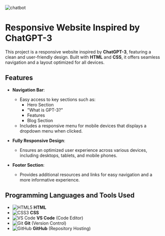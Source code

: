 ![chatbot](https://github.com/user-attachments/assets/6aa74b8c-7a7d-4a51-9fd0-e68a90e5446e)

# Responsive Website Inspired by ChatGPT-3  

This project is a responsive website inspired by **ChatGPT-3**, featuring a clean and user-friendly design. Built with **HTML** and **CSS**, it offers seamless navigation and a layout optimized for all devices.  

## Features  

- **Navigation Bar**:  
  - Easy access to key sections such as:  
    - Hero Section  
    - "What is GPT-3?"  
    - Features  
    - Blog Section  
  - Includes a responsive menu for mobile devices that displays a dropdown menu when clicked.  

- **Fully Responsive Design**:  
  - Ensures an optimized user experience across various devices, including desktops, tablets, and mobile phones.  

- **Footer Section**:  
  - Provides additional resources and links for easy navigation and a more informative experience.  

## Programming Languages and Tools Used  

- ![HTML5](https://img.shields.io/badge/-HTML5-E34F26?logo=html5&logoColor=white&style=flat) **HTML**  
- ![CSS3](https://img.shields.io/badge/-CSS3-1572B6?logo=css3&logoColor=white&style=flat) **CSS**  
- ![VS Code](https://img.shields.io/badge/-VS%20Code-007ACC?logo=visual-studio-code&logoColor=white&style=flat) **VS Code** (Code Editor)  
- ![Git](https://img.shields.io/badge/-Git-F05032?logo=git&logoColor=white&style=flat) **Git** (Version Control)  
- ![GitHub](https://img.shields.io/badge/-GitHub-181717?logo=github&logoColor=white&style=flat) **GitHub** (Repository Hosting)  
